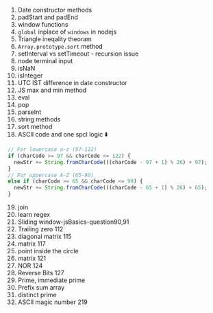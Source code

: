 1. Date constructor methods
2. padStart and padEnd
3. window functions
4. `global` inplace of `windows` in nodejs
5. Triangle ineqality theoram
6. `Array.prototype.sort` method
7. setInterval vs setTimeout - recursion issue
8. node terminal input
9. isNaN
10. isInteger
11. UTC IST difference in date constructor
12. JS max and min method
13. eval
14. pop
15. parseInt
16. string methods
17. sort method
18. ASCII code and one spcl logic ⬇️

```js
// For lowercase a-z (97-122)
if (charCode >= 97 && charCode <= 122) {
  newStr += String.fromCharCode(((charCode - 97 + 1) % 26) + 97);
}
// For uppercase A-Z (65-90)
else if (charCode >= 65 && charCode <= 90) {
  newStr += String.fromCharCode(((charCode - 65 + 1) % 26) + 65);
}
```

19. join
20. learn regex
21. Sliding window-jsBasics-question90,91
22. Trailing zero 112
23. diagonal matrix 115
24. matrix 117
25. point inside the circle
26. matrix 121
27. NOR 124
28. Reverse Bits 127
29. Prime, immediate prime
30. Prefix sum array
31. distinct prime
32. ASCII magic number 219
